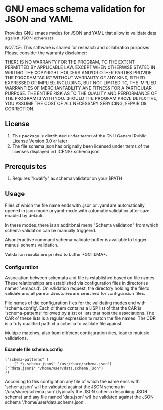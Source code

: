 # GNU emacs schema validation for JSON and YAML
Provides GNU emacs modes for JSON and YAML that allow to validate data
against JSON schemata.

*NOTICE*: This software is shared for research and collabration purposes.
Please consider the warranty disclaimer:

THERE IS NO WARRANTY FOR THE PROGRAM, TO THE EXTENT PERMITTED BY
APPLICABLE LAW.  EXCEPT WHEN OTHERWISE STATED IN WRITING THE COPYRIGHT
HOLDERS AND/OR OTHER PARTIES PROVIDE THE PROGRAM "AS IS" WITHOUT WARRANTY
OF ANY KIND, EITHER EXPRESSED OR IMPLIED, INCLUDING, BUT NOT LIMITED TO,
THE IMPLIED WARRANTIES OF MERCHANTABILITY AND FITNESS FOR A PARTICULAR
PURPOSE.  THE ENTIRE RISK AS TO THE QUALITY AND PERFORMANCE OF THE PROGRAM
IS WITH YOU.  SHOULD THE PROGRAM PROVE DEFECTIVE, YOU ASSUME THE COST OF
ALL NECESSARY SERVICING, REPAIR OR CORRECTION.

## License
1. This package is distributed under terms of the 
   GNU General Public License Version 3.0 or later
1. The file schema.json has originally been licensed under terms
   of the licenses displayed in LICENSE.schema.json

## Prerequisites
1. Requires "kwalify" as schema validator on your $PATH

## Usage
Files of which the file name ends with .json or .yaml are automatically opened
in json-mode or yaml-mode with automatic validation after save enabled 
by default.

In these modes, there is an additional menu "Schema validation" from which
schema validation can be manually triggered.

Alsonteractive command schema-validate-buffer is available to trigger manual
schema validation.

Validation results are printed to buffer \*SCHEMA\*.

### Configuration
Association between schemata and file is established based on file names.
These relationships are established via configuration files in directories
named '.emacs.d'. On validation request, the directory holding the file
to validate and all paretn directories are searched for configuration files.

File names of the configuration files for the validating modes end with 
'schema.config'.  Each of them contains a LISP list of that the CAR is 
'schema-patterns' followed by a list of lists that hold the associations.
The CAR of these lists is a regular expression to match the file names.
The CDR is a fully qualified path of a schema to validate file against.

Multiple matches, also from different configuration files, lead to multiple
validations.

#### Example file schema.config
    ("schema-patterns" (
        (".*\.schema.json$" "/usr/share/schema.json") 
	("^data.json$" "/home/user/data.schema.json")
    ))

According to this configration any file of which the name ends with 
'schema.json' will be validated against the JSON schema in 
'/usr/share/schema.json' (typically the JSON schema describing JSON 
schema) and any file named 'data.json' will be validated against the
JSON schema '/home/user/data.schema.json'.
